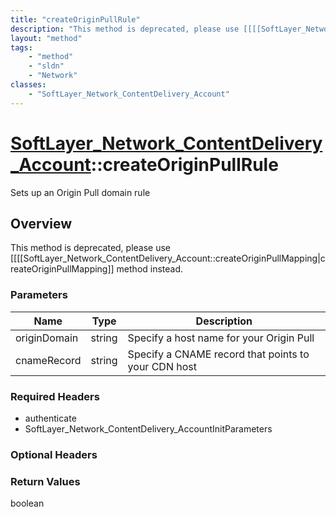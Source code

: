 ```yaml
---
title: "createOriginPullRule"
description: "This method is deprecated, please use [[[[SoftLayer_Network_ContentDelivery_Account::createOriginPullMapping|createOrigi... "
layout: "method"
tags:
    - "method"
    - "sldn"
    - "Network"
classes:
    - "SoftLayer_Network_ContentDelivery_Account"
---
```

# [SoftLayer_Network_ContentDelivery_Account](/reference/services/SoftLayer_Network_ContentDelivery_Account)::createOriginPullRule

Sets up an Origin Pull domain rule


## Overview 
This method is deprecated, please use [[[[SoftLayer_Network_ContentDelivery_Account::createOriginPullMapping|createOriginPullMapping]] method instead. 

### Parameters 
|Name | Type | Description |
| --- | --- | --- |
|originDomain| string| Specify a host name for your Origin Pull|
|cnameRecord| string| Specify a CNAME record that points to your CDN host|


### Required Headers
* authenticate
* SoftLayer_Network_ContentDelivery_AccountInitParameters

### Optional Headers

### Return Values
boolean

